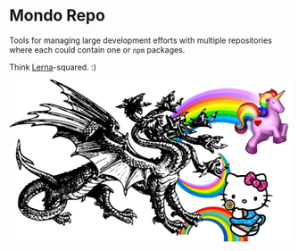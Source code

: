 # Mondo Repo

Tools for managing large development efforts with multiple repositories where each could contain
one or `npm` packages.

Think [Lerna](https://www.npmjs.com/package/lerna)-squared. :)

![Mondo](images/mondorepo.png)